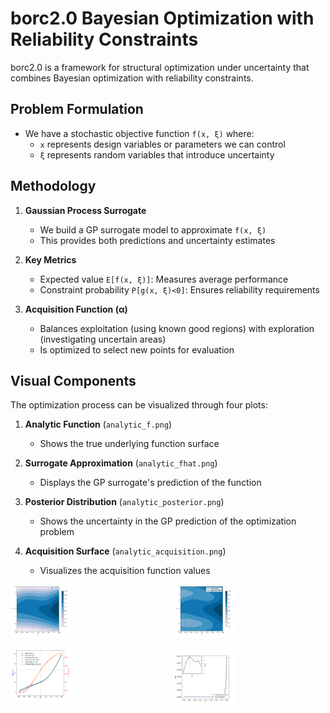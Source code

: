 # borc2.0 Bayesian Optimization with Reliability Constraints

borc2.0 is a framework for structural optimization under uncertainty that combines Bayesian optimization with reliability constraints. 

## Problem Formulation
- We have a stochastic objective function `f(x, ξ)` where:
  - `x` represents design variables or parameters we can control
  - `ξ` represents random variables that introduce uncertainty

## Methodology
1. **Gaussian Process Surrogate**
   - We build a GP surrogate model to approximate `f(x, ξ)`
   - This provides both predictions and uncertainty estimates

2. **Key Metrics**
   - Expected value `E[f(x, ξ)]`: Measures average performance 
   - Constraint probability `P[g(x, ξ)<0]`: Ensures reliability requirements

3. **Acquisition Function (α)**
   - Balances exploitation (using known good regions) with exploration (investigating uncertain areas)
   - Is optimized to select new points for evaluation

## Visual Components
The optimization process can be visualized through four plots:

1. **Analytic Function** (`analytic_f.png`)
   - Shows the true underlying function surface

2. **Surrogate Approximation** (`analytic_fhat.png`)
   - Displays the GP surrogate's prediction of the function

3. **Posterior Distribution** (`analytic_posterior.png`)
   - Shows the uncertainty in the GP prediction of the optimization problem 

4. **Acquisition Surface** (`analytic_acquisition.png`)
   - Visualizes the acquisition function values

<div align="center">
  <div style="display: grid; grid-template-columns: repeat(2, 1fr); gap: 20px; max-width: 800px;">
    <img src="figs/analytic_f.png" alt="BayesOpt 1" width="40%"/>
    <img src="figs/analytic_fhat.png" alt="BayesOpt 2" width="40%"/>
    <img src="figs/analytic_posterior.png" alt="BayesOpt 3" width="40%"/>
    <img src="figs/analytic_acquisition.png" alt="BayesOpt 4" width="40%"/>
  </div>
</div>